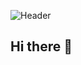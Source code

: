 ![Header](.![github-header-image](https://github.com/user-attachments/assets/9bf3749f-5ecb-427b-84cc-29ddbda94302)
)
## Hi there 👋

<!--
**cgeorgiou0/cgeorgiou0** is a ✨ _special_ ✨ repository because its `README.md` (this file) appears on your GitHub profile.

Here are some ideas to get you started:

- 🔭 I’m currently working on ...
- 🌱 I’m currently learning ...
- 👯 I’m looking to collaborate on ...
- 🤔 I’m looking for help with ...
- 💬 Ask me about ...
- 📫 How to reach me: ...
- 😄 Pronouns: ...
- ⚡ Fun fact: ...
-->
